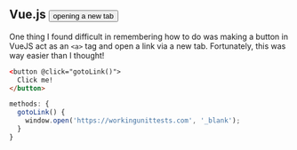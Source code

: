 ## Vue.js <button> opening a new tab

One thing I found difficult in remembering how to do was making a button in VueJS act as an `<a>` tag and open a link via a new tab. Fortunately, this was way easier than I thought! 

```html
<​button @​click​=​"​gotoLink()​">
  Click me! 
</button>
```

```js
methods: {
​  gotoLink​() {
​    window​.​open​(​'https://workingunittests.com'​, ​'​_blank​'​);
  }
} 
```